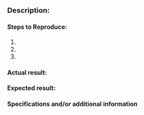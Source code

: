 <!--
Thanks for reporting an issue!
Have you searched for similar ones? If you visit our wiki and FAQ, you may find help without even having to submit here:
Before submitting this issue, please visit our wiki for common ones: https://github.com/Paratii-Video/wiki/wiki
If you look for more general support, please drop a line on our gitter chatroom: https://gitter.im/Paratii-Video/dev
-->

### Description:

<!--
[Description of the issue]
-->

#### Steps to Reproduce:

<!--
Add a series of steps to reproduce the problem. https://stackoverflow.com/help/mcve has a guide on how to create a mimimal, complete, and verifiable example.
-->

  1.
  2.
  3.
  
#### Actual result:

<!--
Add screenshots if needed
-->

#### Expected result:

<!--
[Description of expected result]
-->


#### Specifications and/or additional information

<!--
Any additional information, related issues, extra QA steps, configuration or data that might be necessary to reproduce the issue.
-->
